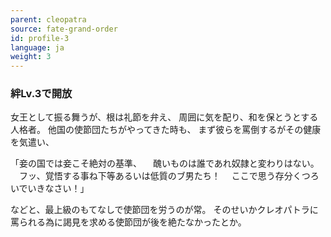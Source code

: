 ```yaml
---
parent: cleopatra
source: fate-grand-order
id: profile-3
language: ja
weight: 3
---
```


### 絆Lv.3で開放

女王として振る舞うが、根は礼節を弁え、
周囲に気を配り、和を保とうとする人格者。
他国の使節団たちがやってきた時も、
まず彼らを罵倒するがその健康を気遣い、

「妾の国では妾こそ絶対の基準、
　醜いものは誰であれ奴隷と変わりはない。
　フッ、覚悟する事ね下等あるいは低質のブ男たち！
　ここで思う存分くつろいでいきなさい！」

などと、最上級のもてなしで使節団を労うのが常。
そのせいかクレオパトラに罵られる為に謁見を求める使節団が後を絶たなかったとか。
